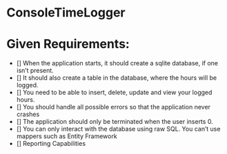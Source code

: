# ConsoleTimeLogger

# Given Requirements:
- [] When the application starts, it should create a sqlite database, if one isn’t present.
- [] It should also create a table in the database, where the hours will be logged.
- [] You need to be able to insert, delete, update and view your logged hours. 
- [] You should handle all possible errors so that the application never crashes 
- [] The application should only be terminated when the user inserts 0. 
- [] You can only interact with the database using raw SQL. You can’t use mappers such as Entity Framework
- [] Reporting Capabilities
